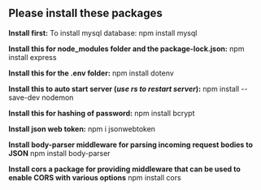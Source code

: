 ## Please install these packages 

**Install first:**
To install mysql database:
npm install mysql

**Install this for node_modules folder and the package-lock.json:**
npm install express 

**Install this for the .env folder:**
npm install dotenv

**Install this to auto start server (*use rs to restart server*):**
npm install --save-dev nodemon

**Install this for hashing of password:**
npm install bcrypt

**Install json web token:**
npm i jsonwebtoken

**Install body-parser middleware for parsing incoming request bodies to JSON**
npm install body-parser

**Install cors a package for providing middleware that can be used to enable CORS with various options**
npm install cors
